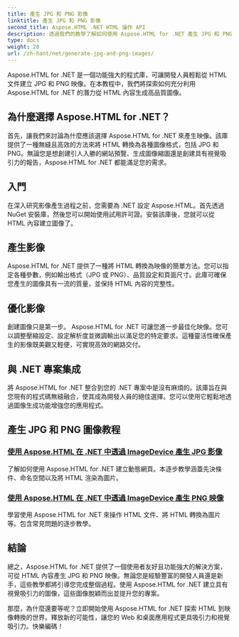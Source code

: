 ```yaml
---
title: 產生 JPG 和 PNG 影像
linktitle: 產生 JPG 和 PNG 影像
second_title: Aspose.HTML .NET HTML 操作 API
description: 透過我們的教學了解如何使用 Aspose.HTML for .NET 產生 JPG 和 PNG 映像。輕鬆創建令人驚嘆的圖形。
type: docs
weight: 28
url: /zh-hant/net/generate-jpg-and-png-images/
---
```

 
Aspose.HTML for .NET 是一個功能強大的程式庫，可讓開發人員輕鬆從 HTML 文件建立 JPG 和 PNG 映像。在本教程中，我們將探索如何充分利用 Aspose.HTML for .NET 的潛力從 HTML 內容生成高品質圖像。

## 為什麼選擇 Aspose.HTML for .NET？

首先，讓我們來討論為什麼應該選擇 Aspose.HTML for .NET 來產生映像。該庫提供了一種無縫且高效的方法來將 HTML 轉換為各種圖像格式，包括 JPG 和 PNG。無論您是想創建引人入勝的網站預覽、生成圖像縮圖還是創建具有視覺吸引力的報告，Aspose.HTML for .NET 都能滿足您的需求。

## 入門

在深入研究影像產生過程之前，您需要為 .NET 設定 Aspose.HTML。首先透過 NuGet 安裝庫，然後您可以開始使用試用許可證。安裝該庫後，您就可以從 HTML 內容建立圖像了。

## 產生影像

Aspose.HTML for .NET 提供了一種將 HTML 轉換為映像的簡單方法。您可以指定各種參數，例如輸出格式（JPG 或 PNG）、品質設定和頁面尺寸。此庫可確保您產生的圖像具有一流的質量，並保持 HTML 內容的完整性。

## 優化影像

創建圖像只是第一步。 Aspose.HTML for .NET 可讓您進一步最佳化映像。您可以調整壓縮設定、設定解析度並微調輸出以滿足您的特定要求。這種靈活性確保產生的影像既美觀又輕便，可實現高效的網路交付。

## 與 .NET 專案集成

將 Aspose.HTML for .NET 整合到您的 .NET 專案中是沒有麻煩的。該庫旨在與您現有的程式碼無縫融合，使其成為開發人員的絕佳選擇。您可以使用它輕鬆地透過圖像生成功能增強您的應用程式。

## 產生 JPG 和 PNG 圖像教程
### [使用 Aspose.HTML 在 .NET 中透過 ImageDevice 產生 JPG 影像](./generate-jpg-images-by-imagedevice/)
了解如何使用 Aspose.HTML for .NET 建立動態網頁。本逐步教學涵蓋先決條件、命名空間以及將 HTML 渲染為圖片。
### [使用 Aspose.HTML 在 .NET 中透過 ImageDevice 產生 PNG 映像](./generate-png-images-by-imagedevice/)
學習使用 Aspose.HTML for .NET 來操作 HTML 文件、將 HTML 轉換為圖片等。包含常見問題的逐步教學。

## 結論

總之，Aspose.HTML for .NET 提供了一個使用者友好且功能強大的解決方案，可從 HTML 內容產生 JPG 和 PNG 映像。無論您是經驗豐富的開發人員還是新手，這些教學都將引導您完成整個過程。使用 Aspose.HTML for .NET 建立具有視覺吸引力的圖像，這些圖像脫穎而出並提升您的專案。

那麼，為什麼還要等呢？立即開始使用 Aspose.HTML for .NET 探索 HTML 到映像轉換的世界。釋放新的可能性，讓您的 Web 和桌面應用程式更具吸引力和視覺吸引力。快樂編碼！